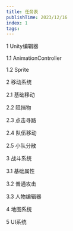 ```yaml
---
title: 任务表
publishTime: 2023/12/16
index: 1
tags: 
---
```




1 Unity编辑器

1.1 AnimationController

1.2 Sprite

2 移动系统

2.1 基础移动

2.2 阻挡物

2.3 点击寻路

2.4 队伍移动

2.5 小队分散

3 战斗系统

3.1 基础属性

3.2 普通攻击

3.3 人物编辑器

4 地图系统

5 UI系统

